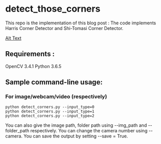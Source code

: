 # detect_those_corners

This repo is the implementation of this blog post : 
The code implements Harris Corner Detector and Shi-Tomasi Corner Detector.

[Alt Text](https://github.com/nishagandhi/detect_those_corners/raw/master/output/sample_webcam_output.gif)

## Requirements : 
OpenCV 3.4.1
Python 3.6.5


## Sample command-line usage:

### For image/webcam/video (respectively)
```
python detect_corners.py --input_type=0
python detect_corners.py --input_type=1
python detect_corners.py --input_type=2
```
You can also give the image path, folder path using --img_path and --folder_path respectively. You can change the camera number using --camera. You can save the output by setting --save = True.

